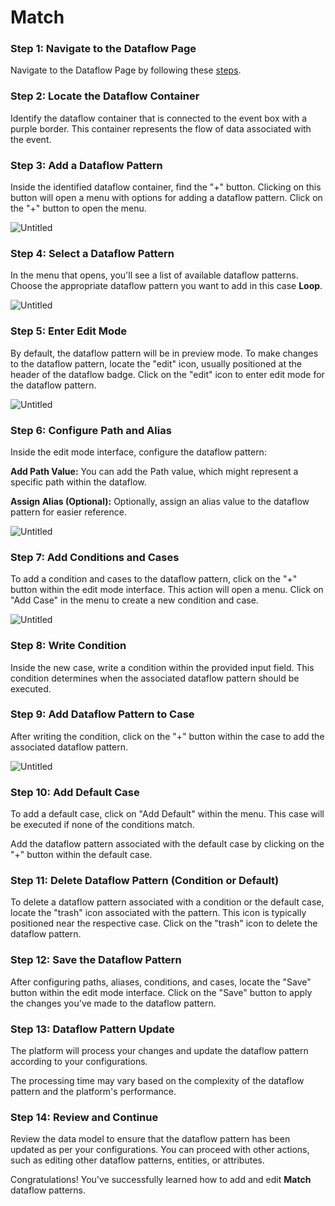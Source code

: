# Match

### Step 1: Navigate to the Dataflow Page

Navigate to the Dataflow Page by following these [steps](../../Naviage%20to%20Dataflow%20Page%2039d9ed3529a94178bf063c9f7ef0bc96.md).

### **Step 2: Locate the Dataflow Container**

Identify the dataflow container that is connected to the event box with a purple border. This container represents the flow of data associated with the event.

### **Step 3: Add a Dataflow Pattern**

Inside the identified dataflow container, find the "+" button. Clicking on this button will open a menu with options for adding a dataflow pattern. Click on the "+" button to open the menu.

![Untitled](Match%20ca6dab7891d44037ab435cbe86fcc1bf/Untitled.png)

### **Step 4: Select a Dataflow Pattern**

In the menu that opens, you'll see a list of available dataflow patterns. Choose the appropriate dataflow pattern you want to add in this case **Loop**.

![Untitled](Match%20ca6dab7891d44037ab435cbe86fcc1bf/Untitled%201.png)

### **Step 5: Enter Edit Mode**

By default, the dataflow pattern will be in preview mode. To make changes to the dataflow pattern, locate the "edit" icon, usually positioned at the header of the dataflow badge. Click on the "edit" icon to enter edit mode for the dataflow pattern.

![Untitled](Match%20ca6dab7891d44037ab435cbe86fcc1bf/Untitled%202.png)

### **Step 6: Configure Path and Alias**

Inside the edit mode interface, configure the dataflow pattern:

**Add Path Value:** You can add the Path value, which might represent a specific path within the dataflow.

**Assign Alias (Optional):** Optionally, assign an alias value to the dataflow pattern for easier reference.

![Untitled](Match%20ca6dab7891d44037ab435cbe86fcc1bf/Untitled%203.png)

### **Step 7: Add Conditions and Cases**

To add a condition and cases to the dataflow pattern, click on the "+" button within the edit mode interface. This action will open a menu. Click on "Add Case" in the menu to create a new condition and case.

![Untitled](Match%20ca6dab7891d44037ab435cbe86fcc1bf/Untitled%204.png)

### **Step 8: Write Condition**

Inside the new case, write a condition within the provided input field. This condition determines when the associated dataflow pattern should be executed.

### **Step 9: Add Dataflow Pattern to Case**

After writing the condition, click on the "+" button within the case to add the associated dataflow pattern.

![Untitled](Match%20ca6dab7891d44037ab435cbe86fcc1bf/Untitled%205.png)

### **Step 10: Add Default Case**

To add a default case, click on "Add Default" within the menu. This case will be executed if none of the conditions match.

Add the dataflow pattern associated with the default case by clicking on the "+" button within the default case.

### **Step 11: Delete Dataflow Pattern (Condition or Default)**

To delete a dataflow pattern associated with a condition or the default case, locate the "trash" icon associated with the pattern. This icon is typically positioned near the respective case. Click on the "trash" icon to delete the dataflow pattern.

### **Step 12: Save the Dataflow Pattern**

After configuring paths, aliases, conditions, and cases, locate the "Save" button within the edit mode interface. Click on the "Save" button to apply the changes you've made to the dataflow pattern.

### **Step 13: Dataflow Pattern Update**

The platform will process your changes and update the dataflow pattern according to your configurations.

The processing time may vary based on the complexity of the dataflow pattern and the platform's performance.

### **Step 14: Review and Continue**

Review the data model to ensure that the dataflow pattern has been updated as per your configurations. You can proceed with other actions, such as editing other dataflow patterns, entities, or attributes.

Congratulations! You've successfully learned how to add and edit **Match** dataflow patterns.